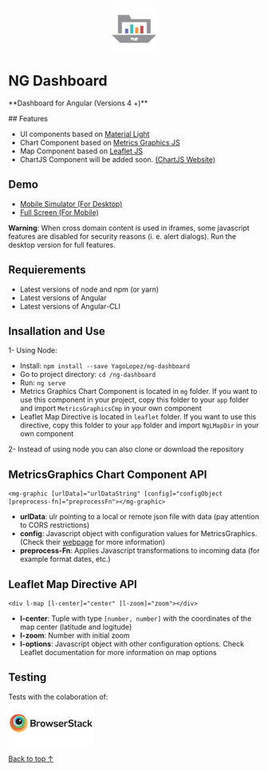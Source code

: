 <p align="center">
  <img src="src/assets/img/logo-dash4.png" style="margin: auto; width: 90px">
  <h1>NG Dashboard</h1>
  **Dashboard for Angular (Versions 4 +)**
</p>
## Features

- UI components based on <a href="https://github.com/YagoLopez/material-light" target="_blank">Material Light</a>
- Chart Component based on <a href="http://metricsgraphicsjs.org" target="_blank">Metrics Graphics JS</a>
- Map Component based on <a href="http://leafletjs.com" target="_blank">Leaflet JS</a>
- ChartJS Component will be added soon. <a href="http://www.chartjs.org/" target="_blank">(ChartJS Website)</a>

## Demo

- <a href="http://mobt.me/ZPt4" target="_blank">Mobile Simulator (For Desktop)</a>
- <a href="https://yagolopez.github.io/ng-dashboard/dist/" target="_blank">Full Screen (For Mobile)</a>

**Warning**:
When cross domain content is used in iframes, some javascript features are disabled for
security reasons (i. e. alert dialogs). Run the desktop version for full features.

##  Requierements

- Latest versions of node and npm (or yarn)
- Latest versions of Angular
- Latest versions of Angular-CLI

## Insallation and Use

1- Using Node:
- Install: `npm install --save YagoLopez/ng-dashboard`
- Go to project directory: `cd /ng-dashboard`
- Run: `ng serve`
- Metrics Graphics Chart Component is located in `mg` folder. If you want to use this component in your project,
copy this folder to your `app` folder and import `MetricsGraphicsCmp` in your own component
- Leaflet Map Directive is located in `leaflet` folder. If you want to use this directive, copy this folder to your `app`
folder and import `NgLMapDir` in your own component

2- Instead of using node you can also clone or download the repository

## MetricsGraphics Chart Component API

```
<mg-graphic [urlData]="urlDataString" [config]="configObject [preprocess-fn]="preprocessFn"></mg-graphic>
```

- **urlData**: ulr pointing to a local or remote json file with data (pay attention to CORS restrictions)
- **config**: Javascript object with configuration values for MetricsGraphics. 
(Check their <a href="https://github.com/mozilla/metrics-graphics/wiki/List-of-Options" target="_blank">webpage</a> for more information)
- **preprocess-Fn**: Applies Javascript transformations to incoming data (for example format dates, etc.)


## Leaflet Map Directive API

```
<div l-map [l-center]="center" [l-zoom]="zoom"></div>
```

- **l-center**: Tuple with type `[number, number]` with the coordinates of the map center (latitude and logitude)
- **l-zoom**: Number with initial zoom
- **l-options**: Javascript object with other configuration options. Check Leaflet documentation for more information on map options

## Testing

<div>Tests with the colaboration of:</div>
<a href="https://www.browserstack.com/" target="_blank"><img src="browserstack-logo.png" height="90px"></a>

<a href="#">Back to top &uparrow;</a>
